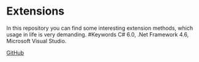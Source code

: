# Extensions
In this repository you can find some interesting extension methods, which usage in life is very demanding.
#Keywords
C# 6.0, .Net Framework 4.6, Microsoft Visual Studio.


[GitHub](https://github.com/LusineHovs/Extensions/tree/master/EngArmConverter)




